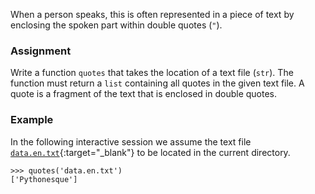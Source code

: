 When a person speaks, this is often represented in a piece of text by enclosing the spoken part within double quotes (`"`).

### Assignment

Write a function `quotes` that takes the location of a text file (`str`). The function must return a `list` containing all quotes in the given text file. A quote is a fragment of the text that is enclosed in double quotes.

### Example

In the following interactive session we assume the text file [`data.en.txt`](media/data/data.en.txt){:target="_blank"} to be located in the current directory.

```console?lang=python&prompt=>>>
>>> quotes('data.en.txt')
['Pythonesque']
```
